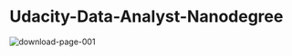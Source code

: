 # Udacity-Data-Analyst-Nanodegree
![download-page-001](https://user-images.githubusercontent.com/34500576/81540719-acfba200-938f-11ea-9b21-ccb2fde6618b.jpg)
